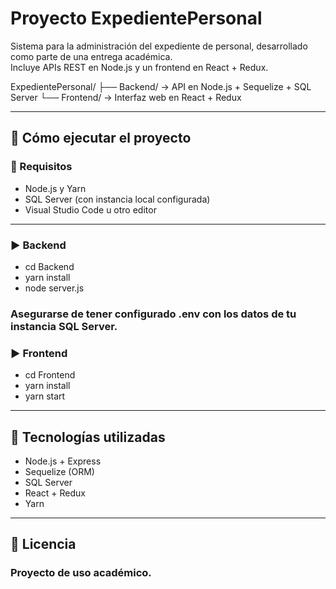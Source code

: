 # Proyecto ExpedientePersonal

Sistema para la administración del expediente de personal, desarrollado como parte de una entrega académica.  
Incluye APIs REST en Node.js y un frontend en React + Redux.

ExpedientePersonal/ 
├── Backend/ → API en Node.js + Sequelize + SQL Server 
└── Frontend/ → Interfaz web en React + Redux

---

## 🚀 Cómo ejecutar el proyecto

### 🔧 Requisitos
- Node.js y Yarn
- SQL Server (con instancia local configurada)
- Visual Studio Code u otro editor

---

### ▶️ Backend
- cd Backend
- yarn install
- node server.js

### Asegurarse de tener configurado .env con los datos de tu instancia SQL Server.

### ▶️ Frontend
- cd Frontend
- yarn install
- yarn start

---

## 📌 Tecnologías utilizadas
- Node.js + Express
- Sequelize (ORM)
- SQL Server
- React + Redux
- Yarn

---

## 📄 Licencia

### Proyecto de uso académico.
